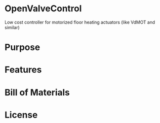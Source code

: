 # OpenValveControl
Low cost controller for motorized floor heating actuators (like VdMOT and similar)

# Purpose

# Features

# Bill of Materials

# License

